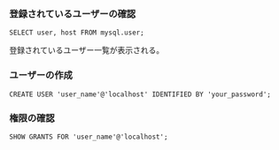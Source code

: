 ### 登録されているユーザーの確認
```
SELECT user, host FROM mysql.user;
```
登録されているユーザー一覧が表示される。

### ユーザーの作成
```
CREATE USER 'user_name'@'localhost' IDENTIFIED BY 'your_password';
```

### 権限の確認
```
SHOW GRANTS FOR 'user_name'@'localhost';
```
